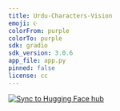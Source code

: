 ```yaml
---
title: Urdu-Characters-Vision
emoji: ☪︎
colorFrom: purple
colorTo: purple
sdk: gradio
sdk_version: 3.0.6
app_file: app.py
pinned: false
license: cc
---
```


[![Sync to Hugging Face hub](https://github.com/kausmos/hugging-face/actions/workflows/main.yml/badge.svg)](https://github.com/kausmos/hugging-face/actions/workflows/main.yml)